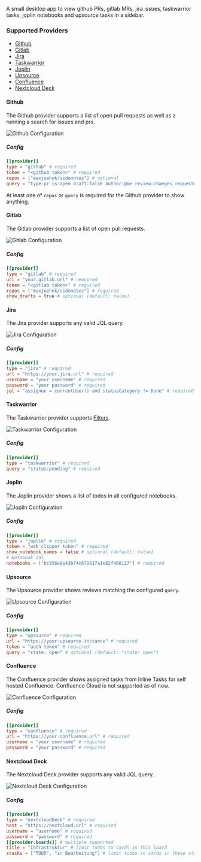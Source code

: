 A small desktop app to view github PRs, gitlab MRs, jira issues, taskwarrior tasks, joplin notebooks and upsource tasks in a sidebar.

### Supported Providers

* [Github](#github)
* [Gitlab](#gitlab)
* [Jira](#jira)
* [Taskwarrior](#taskwarrior)
* [Joplin](#joplin)
* [Upsource](#upsource)
* [Confluence](#confluence)
* [Nextcloud Deck](#nextcloud-deck)

#### Github

The Github provider supports a list of open pull requests as well as a running a search for issues and prs.

![Github Configuration](assets/img/github_config.png)

##### Config

```toml
[[provider]]
type = "github" # required
token = "<github token>" # required
repos = ["maxjoehnk/sidenotes"] # optional
query = "type:pr is:open draft:false author:@me review:changes_requested" # optional
```

At least one of `repos` or `query` is required for the Github provider to show anything.

#### Gitlab

The Gitlab provider supports a list of open pull requests.

![Gitlab Configuration](assets/img/gitlab_config.png)

##### Config

```toml
[[provider]]
type = "gitlab" # required
url = "your.gitlab.url" # required
token = "<gitlab token>" # required
repos = ["maxjoehnk/sidenotes"] # required
show_drafts = true # optional (default: false)
```

#### Jira

The Jira provider supports any valid JQL query.

![Jira Configuration](assets/img/jira_config.png)

##### Config

```toml
[[provider]]
type = "jira" # required
url = "https://your.jira.url" # required
username = "your username" # required
password = "your password" # required
jql = "assignee = currentUser() and statusCategory != Done" # required
```

#### Taskwarrior

The Taskwarrior provider supports [Filters](https://taskwarrior.org/docs/filter.html).

![Taskwarrior Configuration](assets/img/taskwarrior_config.png)

##### Config

```toml
[[provider]]
type = "taskwarrior" # required
query = "status:pending" # required
```

#### Joplin

The Joplin provider shows a list of todos in all configured notebooks.

![Joplin Configuration](assets/img/joplin_config.png)

##### Config

```toml
[[provider]]
type = "joplin" # required
token = "web clipper token" # required
show_notebook_names = false # optional (default: false)
# Notebook Ids
notebooks = ["bc956e0e43b74c678817a1e82f468127"] # required
```

#### Upsource

The Upsource provider shows reviews matching the configured `query`.

![Upsource Configuration](assets/img/upsource_config.png)

##### Config

```toml
[[provider]]
type = "upsource" # required
url = "https://your-upsource-instance" # required
token = "auth token" # required
query = "state: open" # optional (default: "state: open")
```

#### Confluence

The Confluence provider shows assigned tasks from Inline Tasks for self hosted Confluence.
Confluence Cloud is not supported as of now.

![Confluence Configuration](assets/img/confluence_config.png)

##### Config

```toml
[[provider]]
type = "confluence" # required
url = "https://your.confluence.url" # required
username = "your username" # required
password = "your password" # required
```

#### Nextcloud Deck

The Nextcloud Deck provider supports any valid JQL query.

![Nextcloud Deck Configuration](assets/img/nextcloud_deck_config.png)

##### Config

```toml
[[provider]]
type = "nextcloudDeck" # required
host = "https://nextcloud.url" # required
username = "username" # required
password = "password" # required
[[provider.boards]] # multiple supported
title = "Infrastruktur" # limit todos to cards in this board
stacks = ["TODO", "in Bearbeitung"] # limit todos to cards in these stacks
```

